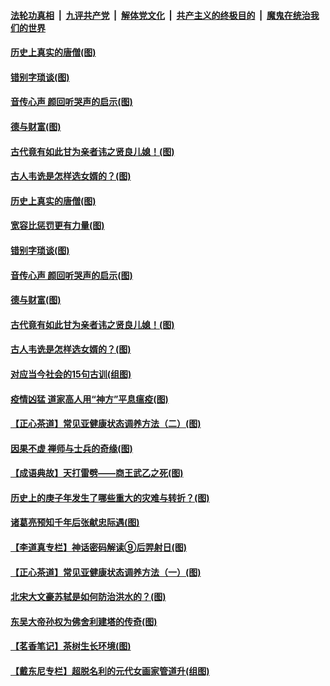 ####  [法轮功真相](../../../../basic/blob/master/README.md?t=07021331) &nbsp;|&nbsp; [九评共产党](../../../../9ping.md/blob/master/README.md?t=07021331) &nbsp;|&nbsp; [解体党文化](../../../../jtdwh.md/blob/master/README.md?t=07021331)  &nbsp;|&nbsp; [共产主义的终极目的](../../../../gczydzjmd.md/blob/master/README.md?t=07021331) &nbsp;|&nbsp; [魔鬼在统治我们的世界](../../../../mgztzwmdsj.md/blob/master/README.md?t=07021331) 

#### [历史上真实的唐僧(图)](../pages/p7/938101.md?t=07021331) 

#### [错别字琐谈(图)](../pages/p7/938316.md?t=07021331) 

#### [音传心声 颜回听哭声的启示(图)](../pages/p7/938099.md?t=07021331) 

#### [德与财富(图)](../pages/p7/938218.md?t=07021331) 

#### [古代竟有如此甘为亲者讳之贤良儿媳！(图)](../pages/p7/938117.md?t=07021331) 

#### [古人韦诜是怎样选女婿的？(图)](../pages/p7/938100.md?t=07021331) 

#### [历史上真实的唐僧(图)](../pages/p7/938101.md?t=07021331) 

#### [宽容比惩罚更有力量(图)](../pages/p7/938280.md?t=07021331) 

#### [错别字琐谈(图)](../pages/p7/938316.md?t=07021331) 

#### [音传心声 颜回听哭声的启示(图)](../pages/p7/938099.md?t=07021331) 

#### [德与财富(图)](../pages/p7/938218.md?t=07021331) 

#### [古代竟有如此甘为亲者讳之贤良儿媳！(图)](../pages/p7/938117.md?t=07021331) 

#### [古人韦诜是怎样选女婿的？(图)](../pages/p7/938100.md?t=07021331) 

#### [对应当今社会的15句古训(组图)](../pages/p7/938097.md?t=07021331) 

#### [疫情凶猛 道家高人用“神方”平息瘟疫(图)](../pages/p7/938004.md?t=07021331) 

#### [【正心茶道】常见亚健康状态调养方法（二）(图)](../pages/p7/937559.md?t=07021331) 

#### [因果不虚 禅师与士兵的奇缘(图)](../pages/p7/938092.md?t=07021331) 

#### [【成语典故】天打雷劈——商王武乙之死(图)](../pages/p7/937782.md?t=07021331) 

#### [历史上的庚子年发生了哪些重大的灾难与转折？(图)](../pages/p7/937991.md?t=07021331) 

#### [诸葛亮预知千年后张献忠际遇(图)](../pages/p7/937564.md?t=07021331) 

#### [【李道真专栏】神话密码解读⑨后羿射日(图)](../pages/p7/937560.md?t=07021331) 

#### [【正心茶道】常见亚健康状态调养方法（一）(图)](../pages/p7/937556.md?t=07021331) 

#### [北宋大文豪苏轼是如何防治洪水的？(图)](../pages/p7/937874.md?t=07021331) 

#### [东吴大帝孙权为佛舍利建塔的传奇(图)](../pages/p7/937764.md?t=07021331) 

#### [【茗香笔记】茶树生长环境(图)](../pages/p7/937562.md?t=07021331) 

#### [【戴东尼专栏】超脱名利的元代女画家管道升(组图)](../pages/p7/935043.md?t=07021331) 

